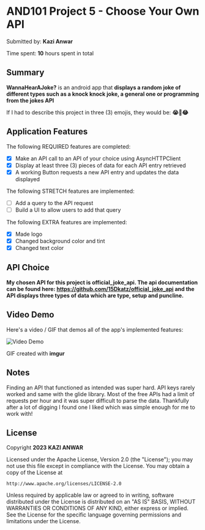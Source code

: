 # AND101 Project 5 - Choose Your Own API

Submitted by: **Kazi Anwar**

Time spent: **10** hours spent in total

## Summary

**WannaHearAJoke?** is an android app that **displays a random joke of different types such as a knock knock joke, a general one or programming from the jokes API**

If I had to describe this project in three (3) emojis, they would be: **😭🥲😂**

## Application Features

The following REQUIRED features are completed:

- [X] Make an API call to an API of your choice using AsyncHTTPClient
- [X] Display at least three (3) pieces of data for each API entry retrieved
- [X] A working Button requests a new API entry and updates the data displayed

The following STRETCH features are implemented:

- [ ] Add a query to the API request
- [ ] Build a UI to allow users to add that query

The following EXTRA features are implemented:

- [X] Made logo
- [X] Changed background color and tint
- [X] Changed text color

## API Choice

**My chosen API for this project is official_joke_api. The api documentation can be found here: https://github.com/15Dkatz/official_joke_api and the API displays three types of data which are type, setup and puncline.**

## Video Demo

Here's a video / GIF that demos all of the app's implemented features:

<img src='https://i.imgur.com/cfiRFaa.gif' title='Video Demo' width='' alt='Video Demo' />

GIF created with **imgur**

## Notes

Finding an API that functioned as intended was super hard. API keys rarely worked and same with the glide library. Most of the free APIs had a limit of requests per hour and it was super difficult to parse the data. Thankfully after a lot of digging I found one I liked which was simple enough for me to work with!

## License

Copyright **2023** **KAZI ANWAR**

Licensed under the Apache License, Version 2.0 (the "License");
you may not use this file except in compliance with the License.
You may obtain a copy of the License at

    http://www.apache.org/licenses/LICENSE-2.0

Unless required by applicable law or agreed to in writing, software
distributed under the License is distributed on an "AS IS" BASIS,
WITHOUT WARRANTIES OR CONDITIONS OF ANY KIND, either express or implied.
See the License for the specific language governing permissions and
limitations under the License.
